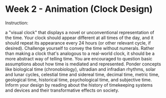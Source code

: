 # Week 2 - Animation (Clock Design)

Instruction:

a "visual clock" that displays a novel or unconventional representation of the time. Your clock should appear different at all times of the day, and it should repeat its appearance every 24 hours (or other relevant cycle, if desired). Challenge yourself to convey the time without numerals. Rather than making a clock that's analogous to a real-world clock, it should be a more abstract way of telling time. You are encouraged to question basic assumptions about how time is mediated and represented. Ponder concepts like biological time (chronobiology), ultradian and infradian rhythms, solar and lunar cycles, celestial time and sidereal time, decimal time, metric time, geological time, historical time, psychological time, and subjective time. Inform your design by reading about the history of timekeeping systems and devices and their transformative effects on society.
